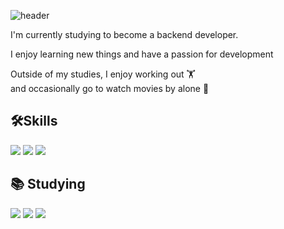 ![header](https://capsule-render.vercel.app/api?fontColor=ffff&type=waving&color=0892D0&text=""반갑습니다,%20저는%20정민입니다.%20👋&&animation=twinkling&fontSize=40&fontAlignY=40&fontAlign=25&height=250)

I'm currently studying to become a backend developer.

I enjoy learning new things and have a passion for development

Outside of my studies, I enjoy working out 🏋️  
and occasionally go to watch movies by alone 🍿




## 🛠️Skills  
<img src="https://img.shields.io/badge/java-007396?style=for-the-badge&logo=java&logoColor=white"/> <img src="https://img.shields.io/badge/SpringBoot-6DB33F?style=for-the-badge&logo=SpringBoot&logoColor=white"/> <img src="https://img.shields.io/badge/MySQL-4479A1?style=for-the-badge&logo=MySQL&logoColor=white"/>



## 📚 Studying
<img src="https://img.shields.io/badge/Amazon AWS-232F3E?style=for-the-badge&logo=amazonaws&logoColor=white"/> <img src="https://img.shields.io/badge/amazon ec2-FF9900?style=for-the-badge&logo=amazonec2&logoColor=white"/> <img src="https://img.shields.io/badge/amazon rds-527FFF?style=for-the-badge&logo=amazonrds&logoColor=white"/>
